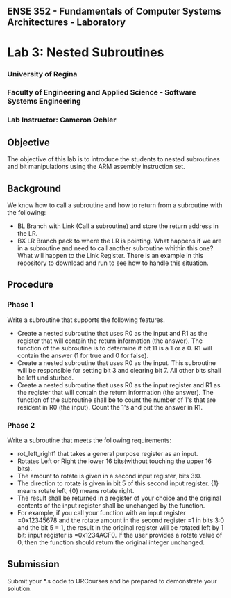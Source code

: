 ## ENSE 352 - Fundamentals of Computer Systems Architectures - Laboratory

# Lab 3: Nested Subroutines 

### University of Regina
### Faculty of Engineering and Applied Science - Software Systems Engineering

### Lab Instructor: Cameron Oehler

## Objective

The objective of this lab is to introduce the students to nested subroutines and bit manipulations using the ARM assembly instruction set.


## Background

We know how to call a subroutine and how to return from a subroutine with the following:
- BL  Branch with Link (Call a subroutine) and store the return address in the LR.
- BX LR Branch pack to where the LR is pointing.
What happens if we are in a subroutine and need to call another subroutine whithin this one?  What will happen to the Link Register.  There is an example in this repository to download and run to see how to handle this situation.
 
## Procedure

### Phase 1
Write a subroutine that supports the following features.
- Create a nested subroutine that uses R0 as the input and R1 as the register that will contain the return information (the answer). The function of the subroutine is to determine if bit 11 is a 1 or a 0.  R1 will contain the answer (1 for true and 0 for false).
- Create a nested subroutine that uses R0 as the input.  This subroutine will be responsible for setting bit 3 and clearing bit 7.  All other bits shall be left undisturbed.
- Create a nested subroutine that uses R0 as the input register and R1 as the register that will contain the return information (the answer).  The function of the subroutine shall be to count the number of 1's that are resident in R0 (the input).  Count the 1's and put the answer in R1.


### Phase 2
Write a subroutine that meets the following requirements:
- rot_left_right1 that takes a general purpose register as an input.
- Rotates Left or Right the lower 16 bits(without touching the upper 16 bits). 
- The amount to rotate is given in a second  input register, bits 3:0.
- The direction to rotate is given in bit 5 of this second input register.  {1} means rotate left, {0} means rotate right. 
- The result shall be returned in a register of your choice and the original contents
of the input register shall be unchanged by the function.
- For example, if you call your function with an input register =0x12345678 and the rotate amount in the second register =1 in bits 3:0 and the bit 5 = 1, the result in the original register will be rotated left by 1 bit: input register is =0x1234ACF0.
If the user provides a rotate value of 0, then the function should return the original
integer unchanged.


## Submission
Submit your *.s code to URCourses and be prepared to demonstrate your solution.
